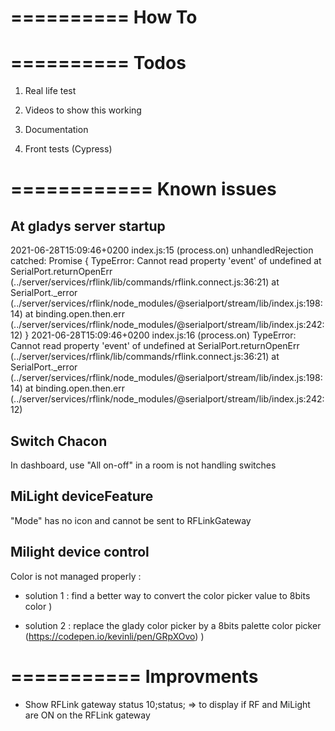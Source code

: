 ==========
How To
==========



==========
Todos
==========

1. Real life test

2. Videos to show this working

3. Documentation

4. Front tests (Cypress)



============
Known issues
============

At gladys server startup
------------------------

2021-06-28T15:09:46+0200 <error> index.js:15 (process.on) unhandledRejection catched: Promise {
  <rejected> TypeError: Cannot read property 'event' of undefined
      at SerialPort.returnOpenErr (../server/services/rflink/lib/commands/rflink.connect.js:36:21)
      at SerialPort._error (../server/services/rflink/node_modules/@serialport/stream/lib/index.js:198:14)
      at binding.open.then.err (../server/services/rflink/node_modules/@serialport/stream/lib/index.js:242:12) }
2021-06-28T15:09:46+0200 <error> index.js:16 (process.on) TypeError: Cannot read property 'event' of undefined
    at SerialPort.returnOpenErr (../server/services/rflink/lib/commands/rflink.connect.js:36:21)
    at SerialPort._error (../server/services/rflink/node_modules/@serialport/stream/lib/index.js:198:14)
    at binding.open.then.err (../server/services/rflink/node_modules/@serialport/stream/lib/index.js:242:12)


Switch Chacon
-------------

In dashboard, use "All on-off" in a room is not handling switches


MiLight deviceFeature
---------------------

"Mode" has no icon and cannot be sent to RFLinkGateway

Milight device control
----------------------

Color is not managed properly :

- solution 1 : find a better way to convert the color picker value to 8bits color  )

- solution 2 : replace the glady color picker by a 8bits palette color picker (https://codepen.io/kevinli/pen/GRpXOvo) )

===========
Improvments
===========

* Show RFLink gateway status
  10;status; => to display if RF and MiLight are ON on the RFLink gateway
